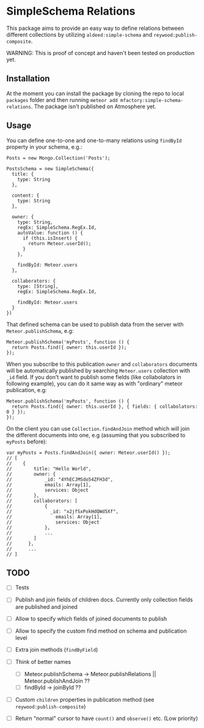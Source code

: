 SimpleSchema Relations
======================

This package aims to provide an easy way to define relations between different collections by utilizing `aldeed:simple-schema` and `reywood:publish-composite`.

WARNING: This is proof of concept and haven't been tested on production yet.

## Installation ##

At the moment you can install the package by cloning the repo to local `packages` folder and then running `meteor add mfactory:simple-schema-relations`. The package isn't published on Atmosphere yet.

## Usage ##

You can define one-to-one and one-to-many relations using `findById` property in your schema, e.g.:

```
Posts = new Mongo.Collection('Posts');

PostsSchema = new SimpleSchema({
  title: {
    type: String
  },

  content: {
    type: String
  },

  owner: {
    type: String,
    regEx: SimpleSchema.RegEx.Id,
    autoValue: function () {
      if (this.isInsert) {
        return Meteor.userId();
      }
    },

    findById: Meteor.users
  },

  collaborators: {
    type: [String],
    regEx: SimpleSchema.RegEx.Id,

    findById: Meteor.users
  }
})
```

That defined schema can be used to publish data from the server with `Meteor.publishSchema`, e.g:

```
Meteor.publishSchema('myPosts', function () {
  return Posts.find({ owner: this.userId });
});
```

When you subscribe to this publication `owner` and `collaborators` documents will be automatically published by searching `Meteor.users` collection with `_id` field. If you don't want to publish some fields (like collabolators in following example), you can do it same way as with "ordinary" meteor publication, e.g:

```
Meteor.publishSchema('myPosts', function () {
  return Posts.find({ owner: this.userId }, { fields: { collabolators: 0 } });
});
```

On the client you can use `Collection.findAndJoin` method which will join the different documents into one, e.g (assuming that you subscribed to `myPosts` before):

```
var myPosts = Posts.findAndJoin({ owner: Meteor.userId() });
// [
//    {
//        title: "Hello World",
//        owner: {
//            _id: "4YhECJMSdo54ZFH3d",
//            emails: Array[1],
//            services: Object
//        },
//        collaborators: [
//            {
//              _id: "x2jfSxPokHdQWd5Xf",
//                emails: Array[1],
//                services: Object
//            },
//            ...
//        ]
//      },
//      ...
// ]
```

## TODO ##

- [ ] Tests
- [ ] Publish and join fields of children docs. Currently only collection fields are published and joined
- [ ] Allow to specify which fields of joined documents to publish
- [ ] Allow to specify the custom find method on schema and publication level
- [ ] Extra join methods (`findByField`)
- [ ] Think of better names
  - [ ] Meteor.publishSchema -> Meteor.publishRelations || Meteor.publishAndJoin ??
  - [ ] findById -> joinById ??
- [ ] Custom `children` properties in publication method (see `reywood:publish-composite`)
- [ ] Return "normal" cursor to have `count()` and `observe()` etc. (Low priority)

